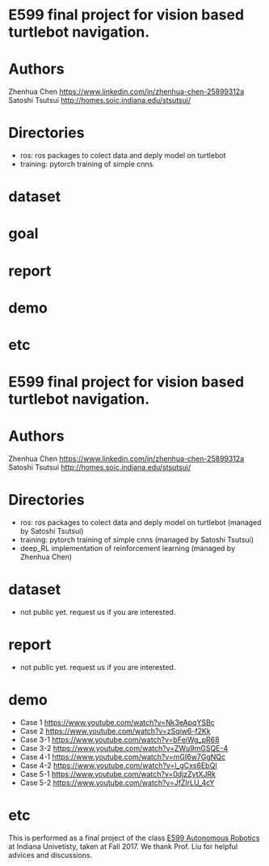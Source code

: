 # E599 final project for vision based turtlebot navigation. 

# Authors
Zhenhua Chen https://www.linkedin.com/in/zhenhua-chen-25899312a
Satoshi Tsutsui http://homes.soic.indiana.edu/stsutsui/

# Directories
- ros: ros packages to colect data and deply model on turtlebot
- training: pytorch training of simple cnns

# dataset 

# goal

# report

# demo

# etc
# E599 final project for vision based turtlebot navigation. 

# Authors
Zhenhua Chen https://www.linkedin.com/in/zhenhua-chen-25899312a
Satoshi Tsutsui http://homes.soic.indiana.edu/stsutsui/

# Directories
- ros: ros packages to colect data and deply model on turtlebot (managed by Satoshi Tsutsui)
- training: pytorch training of simple cnns (managed by Satoshi Tsutsui)
- deep_RL implementation of reinforcement learning (managed by Zhenhua Chen)

# dataset 
- not public yet. request us if you are interested. 

# report
- not public yet. request us if you are interested. 

# demo
- Case 1  https://www.youtube.com/watch?v=Nk3eApqYSBc
- Case 2  https://www.youtube.com/watch?v=zSqiw6-f2Kk
- Case 3-1 https://www.youtube.com/watch?v=bFeiWg_pR68
- Case 3-2 https://www.youtube.com/watch?v=ZWu9mGSQE-4
- Case 4-1 https://www.youtube.com/watch?v=mGI6w7GgNQc
- Case 4-2 https://www.youtube.com/watch?v=l_gCxs6EbQI
- Case 5-1 https://www.youtube.com/watch?v=0djzZytXJRk
- Case 5-2 https://www.youtube.com/watch?v=JfZlrLU_4cY

# etc
 This is performed as a final project of the class [E599 Autonomous Robotics](http://iurobotics.net/teaching.html) at Indiana Univetisty, taken at Fall 2017. We thank Prof. Liu for helpful advices and discussions. 
